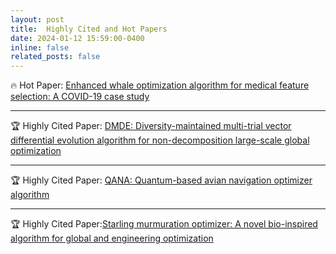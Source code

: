 ```yaml
---
layout: post
title:  Highly Cited and Hot Papers 
date: 2024-01-12 15:59:00-0400
inline: false
related_posts: false
---
```

🔥 Hot Paper: [Enhanced whale optimization algorithm for medical feature selection: A COVID-19 case study](https://www.sciencedirect.com/science/article/pii/S0010482522006126)

***

🏆 Highly Cited Paper: [DMDE: Diversity-maintained multi-trial vector differential evolution algorithm for non-decomposition large-scale global optimization](https://www.sciencedirect.com/science/article/abs/pii/S0957417422003359)

***

🏆 Highly Cited Paper: [QANA: Quantum-based avian navigation optimizer algorithm](https://www.sciencedirect.com/science/article/abs/pii/S0952197621001627)

***

🏆 Highly Cited Paper:[Starling murmuration optimizer: A novel bio-inspired algorithm for global and engineering optimization](https://www.sciencedirect.com/science/article/abs/pii/S0045782522000330)
   


